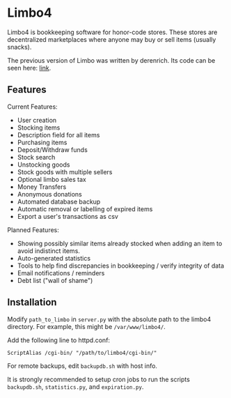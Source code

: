 Limbo4
======

Limbo4 is bookkeeping software for honor-code stores. These stores are
decentralized marketplaces where anyone may buy or sell items (usually snacks).

The previous version of Limbo was written by derenrich. Its code can be seen
here: [link](https://github.com/derenrich/Limbo3).

Features
--------
 
Current Features:

  * User creation
  * Stocking items
  * Description field for all items
  * Purchasing items
  * Deposit/Withdraw funds
  * Stock search
  * Unstocking goods
  * Stock goods with multiple sellers
  * Optional limbo sales tax
  * Money Transfers
  * Anonymous donations
  * Automated database backup
  * Automatic removal or labelling of expired items
  * Export a user's transactions as csv

Planned Features:

  * Showing possibly similar items already stocked when adding an item to avoid
    indistinct items.
  * Auto-generated statistics
  * Tools to help find discrepancies in bookkeeping / verify integrity of data
  * Email notifications / reminders
  * Debt list ("wall of shame")

Installation
------------

Modify `path_to_limbo` in `server.py` with the absolute path to the limbo4
directory. For example, this might be `/var/www/limbo4/`.

Add the following line to httpd.conf:

```
ScriptAlias /cgi-bin/ "/path/to/limbo4/cgi-bin/"
```

For remote backups, edit `backupdb.sh` with host info.

It is strongly recommended to setup cron jobs to run the scripts `backupdb.sh`,
`statistics.py`, and `expiration.py`.
